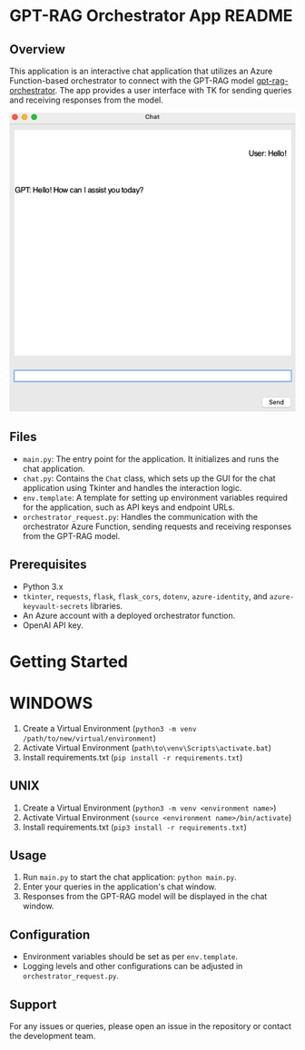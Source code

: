 
# GPT-RAG Orchestrator App README

## Overview
This application is an interactive chat application that utilizes an Azure Function-based orchestrator to connect with the GPT-RAG model [gpt-rag-orchestrator](https://github.com/Azure/gpt-rag-orchestrator/tree/147e1cb8545eae368580f6eaa182a56f4f7610a9). The app provides a user interface with TK for sending queries and receiving responses from the model. 

<img src="media/chat.PNG" alt="Chat preview" width="512">

## Files
- `main.py`: The entry point for the application. It initializes and runs the chat application.
- `chat.py`: Contains the `Chat` class, which sets up the GUI for the chat application using Tkinter and handles the interaction logic.
- `env.template`: A template for setting up environment variables required for the application, such as API keys and endpoint URLs.
- `orchestrator_request.py`: Handles the communication with the orchestrator Azure Function, sending requests and receiving responses from the GPT-RAG model.

## Prerequisites
- Python 3.x
- `tkinter`, `requests`, `flask`, `flask_cors`, `dotenv`, `azure-identity`, and `azure-keyvault-secrets` libraries.
- An Azure account with a deployed orchestrator function.
- OpenAI API key.


# Getting Started

# WINDOWS
1. Create a Virtual Environment (`python3 -m venv /path/to/new/virtual/environment`)
2. Activate Virtual Environment (`path\to\venv\Scripts\activate.bat`)
3. Install requirements.txt (`pip install -r requirements.txt`)


## UNIX
1. Create a Virtual Environment (`python3 -m venv <environment name>`)
2. Activate Virtual Environment (`source <environment name>/bin/activate`)
3. Install requirements.txt (`pip3 install -r requirements.txt`)



## Usage
1. Run `main.py` to start the chat application: `python main.py`.
2. Enter your queries in the application's chat window.
3. Responses from the GPT-RAG model will be displayed in the chat window.

## Configuration
- Environment variables should be set as per `env.template`.
- Logging levels and other configurations can be adjusted in `orchestrator_request.py`.

## Support
For any issues or queries, please open an issue in the repository or contact the development team.
